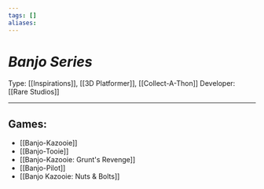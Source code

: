 ```yaml
---
tags: []
aliases:
---
```

# _Banjo Series_

Type: [[Inspirations]], [[3D Platformer]], [[Collect-A-Thon]]
Developer: [[Rare Studios]]

----

## Games:
* [[Banjo-Kazooie]]
* [[Banjo-Tooie]]
* [[Banjo-Kazooie: Grunt's Revenge]]
* [[Banjo-Pilot]]
* [[Banjo Kazooie: Nuts & Bolts]]
